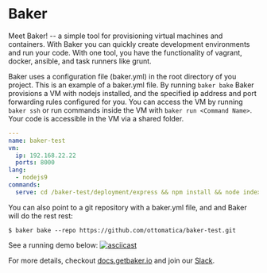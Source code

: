 # Baker

Meet Baker! -- a simple tool for provisioning virtual machines and containers. With Baker you can quickly create development environments and run your code. With one tool, you have the functionality of vagrant, docker, ansible, and task runners like grunt.

Baker uses a configuration file (baker.yml) in the root directory of you project. This is an example of a baker.yml file. By running `baker bake` Baker provisions a VM with nodejs installed, and the specified ip address and port forwarding rules configured for you. You can access the VM by running `baker ssh` or run commands inside the VM with `baker run <Command Name>`. Your code is accessible in the VM via a shared folder.

``` yaml
---
name: baker-test
vm:
  ip: 192.168.22.22
  ports: 8000
lang:
  - nodejs9
commands:
  serve: cd /baker-test/deployment/express && npm install && node index.js
```

You can also point to a git repository with a baker.yml file, and and Baker will do the rest rest:

```
$ baker bake --repo https://github.com/ottomatica/baker-test.git
```
See a running demo below:
[![asciicast](https://asciinema.org/a/S3xtkL2FvnINO4IkQCCja5BTX.png)](https://asciinema.org/a/S3xtkL2FvnINO4IkQCCja5BTX)

For more details, checkout [docs.getbaker.io](https://docs.getbaker.io/) and join our [Slack](https://getbaker.io/slack).
